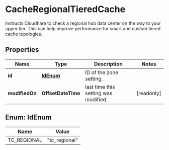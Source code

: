 

# CacheRegionalTieredCache

Instructs Cloudflare to check a regional hub data center on the way to your upper tier. This can help improve performance for smart and custom tiered cache topologies.

## Properties

| Name | Type | Description | Notes |
|------------ | ------------- | ------------- | -------------|
|**id** | [**IdEnum**](#IdEnum) | ID of the zone setting. |  |
|**modifiedOn** | **OffsetDateTime** | last time this setting was modified. |  [readonly] |



## Enum: IdEnum

| Name | Value |
|---- | -----|
| TC_REGIONAL | &quot;tc_regional&quot; |




